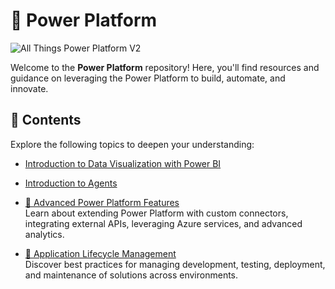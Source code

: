 # 🌟 Power Platform  
![All Things Power Platform V2](https://github.com/user-attachments/assets/71ffc02b-0d08-4b83-b636-3a9853fb3676)

Welcome to the **Power Platform** repository! Here, you'll find resources and guidance on leveraging the Power Platform to build, automate, and innovate. 

## 📂 Contents  
Explore the following topics to deepen your understanding:

- [Introduction to Data Visualization with Power BI](https://github.com/JacquiM/Power-Platform/blob/main/Introduction%20to%20Data%20Visualization%20with%20Power%20BI.md)

- [Introduction to Agents](https://github.com/JacquiM/Power-Platform/blob/main/Introduction%20to%20Agents.md)  

- [🔧 Advanced Power Platform Features](https://github.com/JacquiM/Power-Platform/blob/main/Advanced%20Power%20Platform%20Features.md)  
  Learn about extending Power Platform with custom connectors, integrating external APIs, leveraging Azure services, and advanced analytics.

- [🔄 Application Lifecycle Management](https://github.com/JacquiM/Power-Platform/blob/main/Application%20Lifecycle%20Management.md)  
  Discover best practices for managing development, testing, deployment, and maintenance of solutions across environments.
